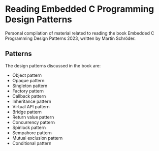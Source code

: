 # Reading Embedded C Programming Design Patterns

Personal compilation of material related to reading the book Embedded C Programming Design Patterns 2023, written by Martin Schröder.

## Patterns

The design patterns discussed in the book are:

- Object pattern
- Opaque pattern
- Singleton pattern
- Factory pattern
- Callback pattern
- Inheritance pattern
- Virtual API pattern
- Bridge pattern
- Return value pattern
- Concurrency pattern
- Spinlock pattern
- Sempahore pattern
- Mutual exclusion pattern
- Conditional pattern
